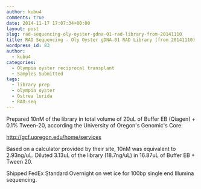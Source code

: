 ```yaml
---
author: kubu4
comments: true
date: 2014-11-17 17:07:34+00:00
layout: post
slug: rad-sequencing-oly-oyster-gdna-01-rad-library-from-20141110
title: RAD Sequencing - Oly Oyster gDNA-01 RAD Library (from 20141110)
wordpress_id: 83
author:
  - kubu4
categories:
  - Olympia oyster reciprocal transplant
  - Samples Submitted
tags:
  - library prep
  - olympia oyster
  - Ostrea lurida
  - RAD-seq
---
```


Prepared 10nM of the library in total volume of 20uL of Buffer EB (Qiagen) + 0.1% Tween-20, according the University of Oregon's Genomic's Core:

http://gcf.uoregon.edu/home/services

Based on a calculator provided by their site, 10nM was equivalent to 2.93ng/uL. Diluted 3.13uL of the library (18.7ng/uL) in 16.87uL of Buffer EB + Tween 20.

Shipped FedEx Standard Overnight on wet ice for 100bp single end Illumina sequencing.
